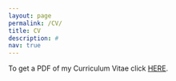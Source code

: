```yaml
---
layout: page
permalink: /CV/
title: CV
description: #
nav: true
---
```

To get a PDF of my Curriculum Vitae click [HERE](../assets/pdf/CV-DEBORBON.pdf).
